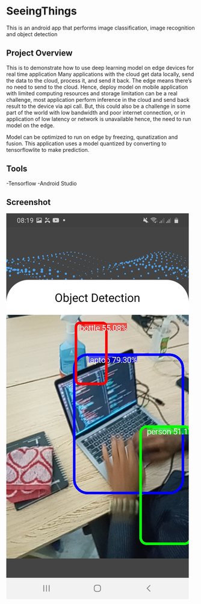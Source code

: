 # SeeingThings
This is an android app that performs image classification, image recognition and object detection

## Project Overview
This is to demonstrate how to use deep learning model on edge devices for real time application 
Many applications with the cloud get data locally, send the data to the cloud, process it, and send it back.
The edge means there’s no need to send to the cloud.
Hence, deploy model on mobile application with limited computing resources and storage limitation can be 
a real challenge, most application perform inference in the cloud and send back result to the device via api call.
But, this could also be a challenge in some part of the world with low bandwidth and poor internet connection, 
or in application of low latency or network is unavailable
hence, the need to run model on the edge.

Model can be optimized to run on edge by freezing, qunatization and fusion. 
This application uses a model quantized by converting to tensorflowlite to make prediction.

## Tools 

-Tensorflow
-Android Studio


## Screenshot

![images](Screenshot_1.jpg)
